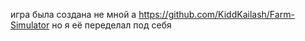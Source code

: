 игра была создана не мной 
а https://github.com/KiddKailash/Farm-Simulator
но я её переделал под себя
